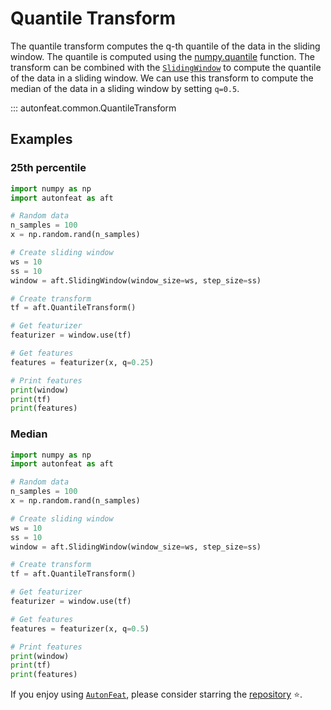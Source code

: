 <!-- 
Author(s): Dhruv Srikanth
Email(s): dsrikant (at) andrew (dot) cmu (dot) edu
Acknowledgements:
Copyright (c) 2023 Carnegie Mellon University, Auton Lab
This code is subject to the license terms contained in the code repo.
-->

# Quantile Transform

The quantile transform computes the q-th quantile of the data in the sliding window. The quantile is computed using the [numpy.quantile](https://numpy.org/doc/stable/reference/generated/numpy.quantile.html) function. The transform can be combined with the [`SlidingWindow`](../core/fixed_window.md) to compute the quantile of the data in a sliding window. We can use this transform to compute the median of the data in a sliding window by setting `q=0.5`.

::: autonfeat.common.QuantileTransform

## Examples

### 25th percentile

```python
import numpy as np
import autonfeat as aft

# Random data
n_samples = 100
x = np.random.rand(n_samples)

# Create sliding window
ws = 10
ss = 10
window = aft.SlidingWindow(window_size=ws, step_size=ss)

# Create transform
tf = aft.QuantileTransform()

# Get featurizer
featurizer = window.use(tf)

# Get features
features = featurizer(x, q=0.25)

# Print features
print(window)
print(tf)
print(features)
```

### Median

```python
import numpy as np
import autonfeat as aft

# Random data
n_samples = 100
x = np.random.rand(n_samples)

# Create sliding window
ws = 10
ss = 10
window = aft.SlidingWindow(window_size=ws, step_size=ss)

# Create transform
tf = aft.QuantileTransform()

# Get featurizer
featurizer = window.use(tf)

# Get features
features = featurizer(x, q=0.5)

# Print features
print(window)
print(tf)
print(features)
```


If you enjoy using [`AutonFeat`](../../index.md), please consider starring the [repository](https://github.com/autonlab/AutonFeat) ⭐️.